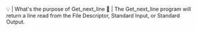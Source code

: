 💡 | What's the purpose of Get_next_line 
    🚨 | The Get_next_line program will return a line read from the File Descriptor, Standard Input, or Standard Output.
